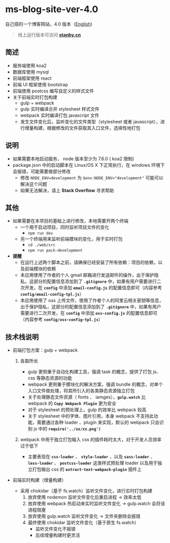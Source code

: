 # ms-blog-site-ver-4.0
自己搭的一个博客网站，4.0 版本（[English](https://github.com/MonkingStand/ms-blog-site-ver-4.0))

> 线上运行版本可访问 **[stanby.cn](http://www.stanby.cn)**

## 简述
*   服务端使用 koa2
*   数据库使用 mysql
*   前端框架使用 react
*   前端 UI 框架使用 bootstrap
*   前端使用 postcss 编写自定义的样式文件
*   关于前端实时打包构建
    +   gulp + webpack
    +   gulp 实时编译合并 stylesheet 样式文件
    +   webpack 实时编译打包 javascript 文件
    +   发生文件变化后，监听变化的文件类型（stylesheet 或者 javascript），进行增量构建，根据修改的文件获取其入口文件，选择性地打包

## 说明
*   如果需要本地启动服务， node 版本至少为 7.6.0 ( koa2 限制)
*   package.json 中的启动脚本在 Linux/OS X 下正常执行，在 windows 环境下会报错，可能需要做部分修改
    *   修改 `NODE_ENV=development` 为 `$env:NODE_ENV="development"` 可能可以解决这个问题
    *   如果无法解决，请上 **Stack Overflow** 寻求帮助

## 其他
*   如果需要在本项目的基础上进行修改，本地需要开两个终端
    *   一个用于启动项目，同时监听项目文件的变化
        *   `npm run dev`
    *   另一个终端用来监听前端模块的变化，用于实时打包
        *   `cd ./web/src`
        *   `npm run pack-development`
*   **提醒**
    *   在运行上述两个脚本之前，请确保已经安装了所有依赖：项目的依赖，以及前端模块的依赖
    *   本应用使用了作者的个人 gmail 邮箱进行发送邮件的操作，出于保护隐私，这部分的配置信息添加到了 **`.gitignore`** 中，如果有用户需要进行二次开发，在 **`config`** 中添加 **`email-config.js`** 的配置信息即可（内容参考 **`config/email-config-tpl.js`**）
    *   本应用使用了 oss 上传文件，使用了作者个人的阿里云相关密钥等信息，出于保护隐私，这部分的配置信息添加到了 **`.gitignore`** 中，如果有用户需要进行二次开发，在 **`config`** 中添加 **`oss-config.js`** 的配置信息即可（内容参考 **`config/oss-config-tpl.js`**）

## 技术栈说明
+   前端打包方案：gulp + webpack
    1.  各取所长
        +   gulp 更侧重于自动化构建工具，强调 task 的概念，提供了打包 js、css 等静态资源的功能
        +   webpack 更侧重于模块化的解决方案，强调 bundle 的概念，对单个入口文件做处理，将其所引入的各类静态资源独立打包
        +   关于处理静态文件资源（ fonts 、 iamges），**` gulp.watch `** 比 webpack 的 **` Copy Webpack Plugin `** 更为安全
        +   对于 stylesheet 的预处理上，gulp 的效率比 webpack 较高
        +   关于 stylesheet 中的字体、图片引用，本身 webpack 不支持此功能，需要通过各种 loader 、plugin 来实现，默认的 webpack 只会识别 js 中的 **` require('../xx/xx.png') `**

    2.  webpack 中用于独立打包输入 css 的插件耗时太大，对于开发人员效率过于低下
        +	主要表现在 **` css-loader `** 、 **` style-loader `** ，以及 **` sass-loader `** 、 **` less-loader `** 、 **` postcss-loader `** 这类样式预处理 loader 以及用于独立打包输出 css 的 **` extract-text-webpack-plugin `** 插件上

+   前端实时构建（增量构建）
    +   采用 chokidar（基于 fs.watch）监听文件变化，进行实时打包构建
        1.  放弃使用 nodemon 监听文件变化后重启进程 -> 效率太低
        2.  放弃使用 webpack 热启动来实时监听文件变化 -> gulp.watch 会将该进程阻塞
        3.  放弃使用 gulp.watch 监听文件变化 -> 文件夹删除会报错
        4.  最终使用 chokidar 监听文件变化（基于原生 fs.watch）
            +   监听文件变化不报错
            +   后续增量构建时更灵活